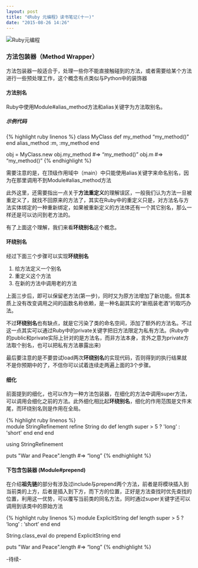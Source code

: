 ```yaml
---
layout: post
title: "《Ruby 元编程》读书笔记(十一)"
date: "2015-08-26 14:26"
---
```


![Ruby元编程]({{site.IMG_PATH}}/metaprogramming-1.jpg)

### 方法包装器（Method Wrapper）

方法包装器一般适合于，处理一些你不能直接触碰到的方法，或者需要给某个方法进行一些预处理工作，这个概念有点类似与Python中的装饰器

#### 方法别名

Ruby中使用Module#alias_method方法和alias关键字为方法取别名。

##### 示例代码
{% highlight ruby linenos %}
class MyClass
    def my_method
         “my_method()”
    end
    alias_method :m, :my_method
end

obj = MyClass.new
obj.my_method    #=> “my_method()”
obj.m   #=> “my_method()”
{% endhighlight %}

需要注意的是，在顶级作用域中（main）中只能使用alias关键字来命名别名，因为在那里调用不到Module#alias_method方法

此外这里，还需要指出一点关于**方法重定义**的理解误区，一般我们认为方法一旦被重定义了，就找不回原来的方法了，其实在Ruby中的重定义只是，对方法名与方法实体绑定的一种重新绑定，如果被重新定义的方法体还有一个其它别名，那么一样还是可以访问到老方法的。

有了上面这个理解，我们来看**环绕别名**这个概念。

#### 环绕别名

经过下面三个步骤可以实现**环绕别名**

1. 给方法定义一个别名
2. 重定义这个方法
3. 在新的方法中调用老的方法

上面三步后，即可以保留老方法(第一步)，同时又为原方法增加了新功能。但其本质上没有改变调用之间的函数名称依赖，是一种名副其实的“新瓶装老酒”的取巧办法。

不过**环绕别名**也有缺点，就是它污染了类的命名空间，添加了额外的方法名。不过这一点其实可以通过Ruby中的private关键字把旧方法限定为私有方法。(Ruby中的public和private实际上针对的是方法名，而非方法本身，言外之意为private方法取个别名，也可以把私有方法暴露出来)

最后要注意的是不要尝试load两次**环绕别名**的实现代码，否则得到的执行结果就不是你预期中的了，不信你可以试着连续走两遍上面的3个步骤。

#### 细化

前面提到的细化，也可以作为一种方法包装器，在细化的方法中调用super方法，可以调用会细化之前的方法。此外细化相比起**环绕别名**，细化的作用范围是文件末尾，而环绕别名则是作用在全局。

{% highlight ruby linenos %}  
module StringRefinement
  refine String do
    def length
      super > 5 ? 'long' : 'short'
    end
  end
end

using StringRefinement

puts "War and Peace".length  #=> “long”
{% endhighlight %}

#### 下包含包装器 (Module#prepend)

在介绍**祖先链**的部分有涉及过include与prepend两个方法，前者是将模块插入到当前类的上方，后者是插入到下方，而下方的位置，正好是方法查找时优先查找的位置，利用这一优势，可以覆写当前类的同名方法，同时通过super关键字还可以调用到该类中的原始方法

{% highlight ruby linenos %}
module ExplicitString
    def length
        super > 5 ? ‘long’ : ‘short’
    end
end

String.class_eval do
    prepend ExplicitString
end

puts "War and Peace".length  #=> “long”
{% endhighlight %}

-待续-
